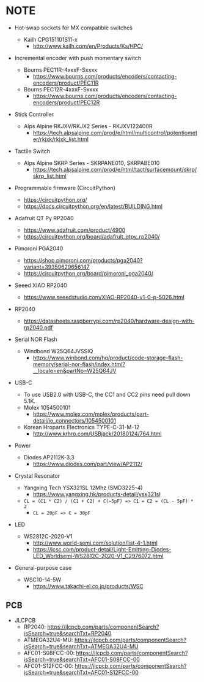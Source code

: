 # NOTE

- Hot-swap sockets for MX compatible switches
  - Kailh CPG151101S11-x
    - <http://www.kailh.com/en/Products/Ks/HPC/>

- Incremental encoder with push momentary switch
  - Bourns PEC11R-4xxxF-Sxxxx
    - <https://www.bourns.com/products/encoders/contacting-encoders/product/PEC11R>
  - Bourns PEC12R-4xxxF-Sxxxx
    - <https://www.bourns.com/products/encoders/contacting-encoders/product/PEC12R>

- Stick Controller
  - Alps Alpine RKJXV/RKJX2 Series - RKJXV122400R
    - <https://tech.alpsalpine.com/prod/e/html/multicontrol/potentiometer/rkjxk/rkjxk_list.html>

- Tactile Switch
  - Alps Alpine SKRP Series - SKRPANE010, SKRPABE010
    - <https://tech.alpsalpine.com/prod/e/html/tact/surfacemount/skrp/skrp_list.html>

- Programmable firmware (CircuitPython)
  - <https://circuitpython.org/>
  - <https://docs.circuitpython.org/en/latest/BUILDING.html>

- Adafruit QT Py RP2040
  - <https://www.adafruit.com/product/4900>
  - <https://circuitpython.org/board/adafruit_qtpy_rp2040/>

- Pimoroni PGA2040
  - <https://shop.pimoroni.com/products/pga2040?variant=39359629656147>
  - <https://circuitpython.org/board/pimoroni_pga2040/>

- Seeed XIAO RP2040
  - <https://www.seeedstudio.com/XIAO-RP2040-v1-0-p-5026.html>

- RP2040
  - <https://datasheets.raspberrypi.com/rp2040/hardware-design-with-rp2040.pdf>

- Serial NOR Flash
  - Windbond W25Q64JVSSIQ
    - <https://www.winbond.com/hq/product/code-storage-flash-memory/serial-nor-flash/index.html?__locale=en&partNo=W25Q64JV>

- USB-C
  - To use USB2.0 with USB-C, the CC1 and CC2 pins need pull down 5.1K.
  - Molex 1054500101
    - <https://www.molex.com/molex/products/part-detail/io_connectors/1054500101>
  - Korean Hroparts Electronics TYPE-C-31-M-12
    - <http://www.krhro.com/USBjack/20180124/764.html>

- Power
  - Diodes AP2112K-3.3
    - <https://www.diodes.com/part/view/AP2112/>

- Crystal Resonator
  - Yangxing Tech YSX321SL 12Mhz (SMD3225-4)
    - <https://www.yangxing.hk/products-detail/ysx321sl>
  - `CL = (C1 * C2) / (C1 + C2) + C(~5pF) => C1 = C2 = (CL - 5pF) * 2`
    - `CL = 20pF => C = 30pF`

- LED
  - WS2812C-2020-V1
    - <http://www.world-semi.com/solution/list-4-1.html>
    - <https://lcsc.com/product-detail/Light-Emitting-Diodes-LED_Worldsemi-WS2812C-2020-V1_C2976072.html>

- General-purpose case
  - WSC10-14-5W
    - <https://www.takachi-el.co.jp/products/WSC>

## PCB

- JLCPCB
  - RP2040: <https://jlcpcb.com/parts/componentSearch?isSearch=true&searchTxt=RP2040>
  - ATMEGA32U4-MU: <https://jlcpcb.com/parts/componentSearch?isSearch=true&searchTxt=ATMEGA32U4-MU>
  - AFC01-S08FCC-00: <https://jlcpcb.com/parts/componentSearch?isSearch=true&searchTxt=AFC01-S08FCC-00>
  - AFC01-S12FCC-00: <https://jlcpcb.com/parts/componentSearch?isSearch=true&searchTxt=AFC01-S12FCC-00>
